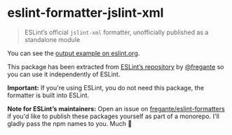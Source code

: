 # eslint-formatter-jslint-xml

> ESLint’s official `jslint-xml` formatter, unofficially published as a standalone module

You can see the [output example on eslint.org](https://eslint.org/docs/user-guide/formatters/#jslint-xml).

This package has been extracted from [ESLint’s repository](https://github.com/eslint/eslint/tree/master/lib/cli-engine/formatters) by [@fregante](https://github.com/fregante) so you can use it independently of ESLint.

**Important:** If you're using ESLint, you do not need this package, the formatter is built into ESLint.

**Note for ESLint’s maintainers:** Open an issue on [fregante/eslint-formatters](https://github.com/fregante/eslint-formatters) if you'd like to publish these packages yourself as part of a monorepo. I'll gladly pass the npm names to you. Much 💚
